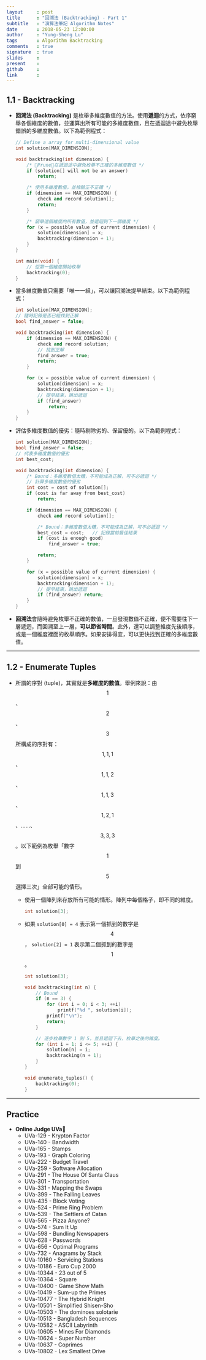 ```yaml
---
layout     : post
title      : "回溯法 (Backtracking) - Part 1"
subtitle   : "演算法筆記 Algorithm Notes"
date       : 2018-05-23 12:00:00
author     : "Yung-Sheng Lu"
tags       : Algorithm Backtracking
comments   : true
signature  : true
slides     : 
present    :
github     : 
link       : 
---
```


## 1.1 - Backtracking

* **回溯法 (Backtracking)** 是枚舉多維度數值的方法。使用**遞迴**的方式，依序窮舉各個維度的數值，並運算出所有可能的多維度數值，且在遞迴途中避免枚舉錯誤的多維度數值。以下為範例程式：

    ```cpp
    // Define a array for multi-dimensional value
    int solution[MAX_DIMENSION];
    
    void backtracking(int dimension) {
        /* Prune：在遞迴途中避免枚舉不正確的多維度數值 */
        if (solution[] will not be an answer)
            return;
    
        /* 使用多維度數值，並檢驗正不正確 */
        if (dimension == MAX_DIMENSION) {
            check and record solution[];
            return;
        }
    
        /* 窮舉這個維度的所有數值，並遞迴到下一個維度 */
        for (x = possible value of current dimension) {
            solution[dimension] = x;
            backtracking(dimension + 1);
        }
    }
    
    int main(void) {
        // 從第一個維度開始枚舉
        backtracking(0);
    }
    ```

* 當多維度數值只需要「唯一一組」，可以讓回溯法提早結束。以下為範例程式：

    ```cpp
    int solution[MAX_DIMENSION];
    // 隨時記錄是否已經找到正解
    bool find_answer = false;

    void backtracking(int dimension) {
        if (dimension == MAX_DIMENSION) {
            check and record solution;
            // 找到正解
            find_answer = true;
            return;
        }

        for (x = possible value of current dimension) {
            solution[dimension] = x;
            backtracking(dimension + 1);
            // 提早結束，跳出遞迴
            if (find_answer)
                return;
        }
    }
    ```

* 評估多維度數值的優劣：隨時剔除劣的、保留優的。以下為範例程式：

    ```cpp
    int solution[MAX_DIMENSION];
    bool find_answer = false;
    // 代表多維度數值的優劣
    int best_cost;
    
    void backtracking(int dimension) {
        /* Bound：多維度數值太糟，不可能成為正解，可不必遞迴 */
        // 計算多維度數值的優劣
        int cost = cost of solution[];
        if (cost is far away from best_cost)
            return;
    
        if (dimension == MAX_DIMENSION) {
            check and record solution[];
    
            /* Bound：多維度數值太糟，不可能成為正解，可不必遞迴 */
            best_cost = cost;   // 記錄當前最佳結果
            if (cost is enough good)
                find_answer = true;
    
            return;
        }
    
        for (x = possible value of current dimension) {
            solution[dimension] = x;
            backtracking(dimension + 1);
            // 提早結束，跳出遞迴
            if (find_answer) return;
        }
    }
    ```

* **回溯法**會隨時避免枚舉不正確的數值，一旦發現數值不正確，便不需要往下一層遞迴，而回溯至上一層，**可以節省時間**。此外，還可以調整維度先後順序，或是一個維度裡面的枚舉順序。如果安排得宜，可以更快找到正確的多維度數值。

---
## 1.2 - Enumerate Tuples

* 所謂的序對 (tuple)，其實就是**多維度的數值**。舉例來說：由 $$1$$、$$2$$、$$3$$ 所構成的序對有：$${1, 1, 1}$$、$${1, 1, 2}$$、$${1, 1, 3}$$、$${1, 2, 1}$$、......、$${3, 3, 3}$$。以下範例為枚舉「數字 $$1$$ 到 $$5$$ 選擇三次」全部可能的情形。
    * 使用一個陣列來存放所有可能的情形。陣列中每個格子，即不同的維度。

        ```cpp
        int solution[3];
        ```

    * 如果 `solution[0] = 4` 表示第一個抓到的數字是 $$4$$ ， `solution[2] = 1` 表示第二個抓到的數字是 $$1$$。

        ```cpp
        int solution[3];

        void backtracking(int n) {
            // Bound
            if (n == 3) {
                for (int i = 0; i < 3; ++i)
                    printf("%d ", solution[i]);
                printf("\n");
                return;
            }

            // 逐步枚舉數字 1 到 5，並且遞迴下去，枚舉之後的維度。
            for (int i = 1; i <= 5; ++i) {
                solution[n] = i;
                backtracking(n + 1);
            }
        }

        void enumerate_tuples() {
            backtracking(0);
        }
        ```

---
## Practice

* **Online Judge UVa**
    * UVa-129 - Krypton Factor
    * UVa-140 - Bandwidth
    * UVa-165 - Stamps
    * UVa-193 - Graph Coloring
    * UVa-222 - Budget Travel
    * UVa-259 - Software Allocation
    * UVa-291 - The House Of Santa Claus
    * UVa-301 - Transportation
    * UVa-331 - Mapping the Swaps
    * UVa-399 - The Falling Leaves
    * UVa-435 - Block Voting
    * UVa-524 - Prime Ring Problem
    * UVa-539 - The Settlers of Catan
    * UVa-565 - Pizza Anyone?
    * UVa-574 - Sum It Up
    * UVa-598 - Bundling Newspapers
    * UVa-628 - Passwords
    * UVa-656 - Optimal Programs
    * UVa-732 - Anagrams by Stack
    * UVa-10160 - Servicing Stations
    * UVa-10186 - Euro Cup 2000
    * UVa-10344 - 23 out of 5
    * UVa-10364 - Square
    * UVa-10400 - Game Show Math
    * UVa-10419 - Sum-up the Primes
    * UVa-10477 - The Hybrid Knight
    * UVa-10501 - Simplified Shisen-Sho
    * UVa-10503 - The dominoes solotarie
    * UVa-10513 - Bangladesh Sequences
    * UVa-10582 - ASCII Labyrinth
    * UVa-10605 - Mines For Diamonds
    * UVa-10624 - Super Number
    * UVa-10637 - Coprimes
    * UVa-10802 - Lex Smallest Drive
